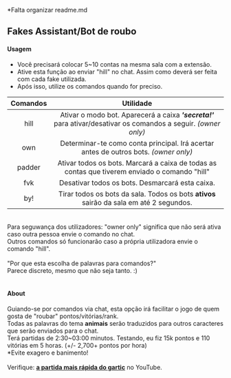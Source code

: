*Falta organizar readme.md
## Fakes Assistant/Bot de roubo

#### Usagem
- Você precisará colocar 5~10 contas na mesma sala com a extensão.
- Ative esta função ao enviar "hill" no chat. Assim como deverá ser feita com cada fake utilizada.
- Após isso, utilize os comandos quando for preciso.

| Comandos | Utilidade |
| :---: | :---: |
| hill | Ativar o modo bot. Aparecerá a caixa ***'secreta!'*** para ativar/desativar os comandos a seguir. _(owner only)_ |
| own | Determinar-te como conta principal. Irá acertar antes de outros bots. _(owner only)_|
| padder| Ativar todos os bots. Marcará a caixa de todas as contas que tiverem enviado o comando "hill" |
| fvk| Desativar todos os bots. Desmarcará esta caixa. |
| by!| Tirar todos os bots da sala. Todos os bots **ativos** sairão da sala em até 2 segundos. |
<br>
Para seguwança dos utilizadores: "owner only" significa que não será ativa caso outra pessoa envie o comando no chat.<br>
Outros comandos só funcionarão caso a própria utilizadora envie o comando "hill".<br>
<br>
"Por que esta escolha de palavras para comandos?"<br>
Parece discreto, mesmo que não seja tanto. :)
<br>
<br>

#### About
Guiando-se por comandos via chat, esta opção irá facilitar o jogo de quem gosta de "roubar" pontos/vitórias/rank.<br>
Todas as palavras do tema **animais** serão traduzidos para outros caracteres que serão enviados para o chat.<br>
Terá partidas de 2:30~03:00 minutos. Testando, eu fiz 15k pontos e 110 vitórias em 5 horas. (+/- 2,700+ pontos por hora)<br>
\*Evite exagero e banimento!
<br>
<br>
Verifique: **[a partida mais rápida do gartic](https://youtu.be/lgA8M7iCRqQ)** no YouTube.
<br>
